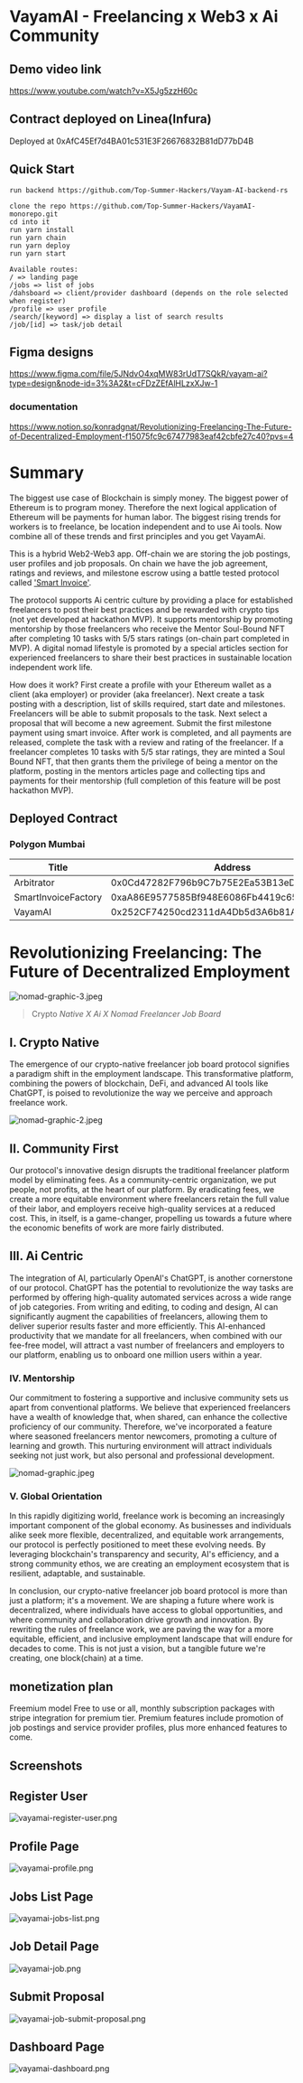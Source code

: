 # VayamAI - Freelancing x Web3 x Ai Community

## Demo video link

https://www.youtube.com/watch?v=X5Jg5zzH60c

## Contract deployed on Linea(Infura)

Deployed at 0xAfC45Ef7d4BA01c531E3F26676832B81dD77bD4B

## Quick Start

```
run backend https://github.com/Top-Summer-Hackers/Vayam-AI-backend-rs

clone the repo https://github.com/Top-Summer-Hackers/VayamAI-monorepo.git
cd into it
run yarn install
run yarn chain
run yarn deploy
run yarn start

Available routes:
/ => landing page
/jobs => list of jobs
/dahsboard => client/provider dashboard (depends on the role selected when register)
/profile => user profile
/search/[keyword] => display a list of search results
/job/[id] => task/job detail
```

## Figma designs

https://www.figma.com/file/5JNdvO4xqMW83rUdT7SQkR/vayam-ai?type=design&node-id=3%3A2&t=cFDzZEfAlHLzxXJw-1

### documentation

https://www.notion.so/konradgnat/Revolutionizing-Freelancing-The-Future-of-Decentralized-Employment-f15075fc9c67477983eaf42cbfe27c40?pvs=4

# Summary

The biggest use case of Blockchain is simply money. The biggest power of Ethereum is to program money. Therefore the next logical application of Ethereum will be payments for human labor. The biggest rising trends for workers is to freelance, be location independent and to use Ai tools. Now combine all of these trends and first principles and you get VayamAi.

This is a hybrid Web2-Web3 app. Off-chain we are storing the job postings, user profiles and job proposals. On chain we have the job agreement, ratings and reviews, and milestone escrow using a battle tested protocol called ['Smart Invoice'](https://smartinvoice.xyz).

The protocol supports Ai centric culture by providing a place for established freelancers to post their best practices and be rewarded with crypto tips (not yet developed at hackathon MVP). It supports mentorship by promoting mentorship by those freelancers who receive the Mentor Soul-Bound NFT after completing 10 tasks with 5/5 stars ratings (on-chain part completed in MVP). A digital nomad lifestyle is promoted by a special articles section for experienced freelancers to share their best practices in sustainable location independent work life.

How does it work? First create a profile with your Ethereum wallet as a client (aka employer) or provider (aka freelancer). Next create a task posting with a description, list of skills required, start date and milestones. Freelancers will be able to submit proposals to the task. Next select a proposal that will become a new agreement. Submit the first milestone payment using smart invoice. After work is completed, and all payments are released, complete the task with a review and rating of the freelancer. If a freelancer completes 10 tasks with 5/5 star ratings, they are minted a Soul Bound NFT, that then grants them the privilege of being a mentor on the platform, posting in the mentors articles page and collecting tips and payments for their mentorship (full completion of this feature will be post hackathon MVP).

## Deployed Contract

### Polygon Mumbai

| Title               | Address                                    |
| ------------------- | ------------------------------------------ |
| Arbitrator          | 0x0Cd47282F796b9C7b75E2Ea53B13eDeb4C308f34 |
| SmartInvoiceFactory | 0xaA86E9577585Bf948E6086Fb4419c65e02FCA480 |
| VayamAI             | 0x252CF74250cd2311dA4Db5d3A6b81A2b97006F5e |

# Revolutionizing Freelancing: The Future of Decentralized Employment

![nomad-graphic-3.jpeg](./assets/nomad-graphic-3.png)

> Crypto _Native X Ai X Nomad Freelancer Job Board_

## I. Crypto Native

The emergence of our crypto-native freelancer job board protocol signifies a paradigm shift in the employment landscape. This transformative platform, combining the powers of blockchain, DeFi, and advanced AI tools like ChatGPT, is poised to revolutionize the way we perceive and approach freelance work.

![nomad-graphic-2.jpeg](./assets/nomad-graphic-2.png)

## II. Community First

Our protocol's innovative design disrupts the traditional freelancer platform model by eliminating fees. As a community-centric organization, we put people, not profits, at the heart of our platform. By eradicating fees, we create a more equitable environment where freelancers retain the full value of their labor, and employers receive high-quality services at a reduced cost. This, in itself, is a game-changer, propelling us towards a future where the economic benefits of work are more fairly distributed.

## III. Ai Centric

The integration of AI, particularly OpenAI's ChatGPT, is another cornerstone of our protocol. ChatGPT has the potential to revolutionize the way tasks are performed by offering high-quality automated services across a wide range of job categories. From writing and editing, to coding and design, AI can significantly augment the capabilities of freelancers, allowing them to deliver superior results faster and more efficiently. This AI-enhanced productivity that we mandate for all freelancers, when combined with our fee-free model, will attract a vast number of freelancers and employers to our platform, enabling us to onboard one million users within a year.

### IV. Mentorship

Our commitment to fostering a supportive and inclusive community sets us apart from conventional platforms. We believe that experienced freelancers have a wealth of knowledge that, when shared, can enhance the collective proficiency of our community. Therefore, we've incorporated a feature where seasoned freelancers mentor newcomers, promoting a culture of learning and growth. This nurturing environment will attract individuals seeking not just work, but also personal and professional development.

![nomad-graphic.jpeg](./assets/nomad-graphic.png)

### V. Global Orientation

In this rapidly digitizing world, freelance work is becoming an increasingly important component of the global economy. As businesses and individuals alike seek more flexible, decentralized, and equitable work arrangements, our protocol is perfectly positioned to meet these evolving needs. By leveraging blockchain's transparency and security, AI's efficiency, and a strong community ethos, we are creating an employment ecosystem that is resilient, adaptable, and sustainable.

In conclusion, our crypto-native freelancer job board protocol is more than just a platform; it's a movement. We are shaping a future where work is decentralized, where individuals have access to global opportunities, and where community and collaboration drive growth and innovation. By rewriting the rules of freelance work, we are paving the way for a more equitable, efficient, and inclusive employment landscape that will endure for decades to come. This is not just a vision, but a tangible future we're creating, one block(chain) at a time.

## monetization plan

Freemium model
Free to use or all, monthly subscription packages with stripe integration for premium tier. Premium features include promotion of job postings and service provider profiles, plus more enhanced features to come.

## Screenshots

## Register User

![vayamai-register-user.png](./assets/screenshots/vayamai-register-user.png)

## Profile Page

![vayamai-profile.png](./assets/screenshots/vayamai-profile.png)

## Jobs List Page

![vayamai-jobs-list.png](./assets/screenshots/vayamai-jobs-list.png)

## Job Detail Page

![vayamai-job.png](./assets/screenshots/vayamai-job.png)

## Submit Proposal

![vayamai-job-submit-proposal.png](./assets/screenshots/vayamai-job-submit-proposal.png)

## Dashboard Page

![vayamai-dashboard.png](./assets/screenshots/vayamai-dashboard.png)
